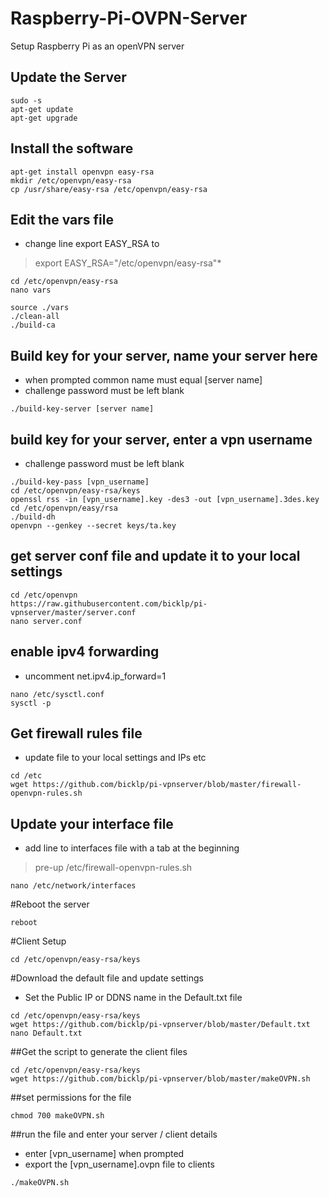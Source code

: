 # Raspberry-Pi-OVPN-Server
Setup Raspberry Pi as an openVPN server

## Update the Server
```
sudo -s
apt-get update
apt-get upgrade
```

## Install the software
```
apt-get install openvpn easy-rsa
mkdir /etc/openvpn/easy-rsa
cp /usr/share/easy-rsa /etc/openvpn/easy-rsa
```

## Edit the vars file
- change line export EASY_RSA to

>export EASY_RSA="/etc/openvpn/easy-rsa"*

```
cd /etc/openvpn/easy-rsa
nano vars
```

```
source ./vars
./clean-all
./build-ca
```
## Build key for your server, name your server here
- when prompted common name must equal [server name]
- challenge password must be left blank

```
./build-key-server [server name]
```


## build key for your server, enter a vpn username
- challenge password must be left blank

```
./build-key-pass [vpn_username]
cd /etc/openvpn/easy-rsa/keys
openssl rss -in [vpn_username].key -des3 -out [vpn_username].3des.key
cd /etc/openvpn/easy/rsa
./build-dh
openvpn --genkey --secret keys/ta.key
```
## get server conf file and update it to your local settings
```
cd /etc/openvpn
https://raw.githubusercontent.com/bicklp/pi-vpnserver/master/server.conf
nano server.conf
```
## enable ipv4 forwarding 
- uncomment net.ipv4.ip_forward=1

```
nano /etc/sysctl.conf
sysctl -p
```
## Get firewall rules file
- update file to your local settings and IPs etc

```
cd /etc
wget https://github.com/bicklp/pi-vpnserver/blob/master/firewall-openvpn-rules.sh
```

## Update your interface file
- add line to interfaces file with a tab at the beginning

>pre-up /etc/firewall-openvpn-rules.sh


```
nano /etc/network/interfaces
```
#Reboot the server
```
reboot
```

#Client Setup


```
cd /etc/openvpn/easy-rsa/keys
```
#Download the default file and update settings
- Set the Public IP or DDNS name in the Default.txt file

```
cd /etc/openvpn/easy-rsa/keys
wget https://github.com/bicklp/pi-vpnserver/blob/master/Default.txt
nano Default.txt
```

##Get the script to generate the client files
```
cd /etc/openvpn/easy-rsa/keys
wget https://github.com/bicklp/pi-vpnserver/blob/master/makeOVPN.sh
```
##set permissions for the file

```
chmod 700 makeOVPN.sh
```
##run the file and enter your server / client details
- enter [vpn_username] when prompted
- export the [vpn_username].ovpn file to clients
```
./makeOVPN.sh

```




